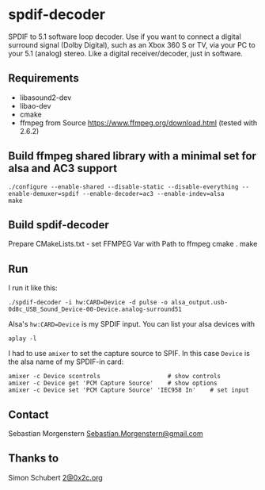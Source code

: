 spdif-decoder
=============

SPDIF to 5.1 software loop decoder.  Use if you want to connect a
digital surround signal (Dolby Digital), such as an Xbox 360 S or TV, via
your PC to your 5.1 (analog) stereo.  Like a digital receiver/decoder,
just in software.


Requirements
------------
- libasound2-dev
- libao-dev
- cmake
- ffmpeg from Source https://www.ffmpeg.org/download.html (tested with 2.6.2)

Build ffmpeg shared library with a minimal set for alsa and AC3 support
-----
    ./configure --enable-shared --disable-static --disable-everything --enable-demuxer=spdif --enable-decoder=ac3 --enable-indev=alsa
    make

Build spdif-decoder
-----
Prepare CMakeLists.txt - set FFMPEG Var with Path to ffmpeg
    cmake .
    make

Run
---

I run it like this:

    ./spdif-decoder -i hw:CARD=Device -d pulse -o alsa_output.usb-0d8c_USB_Sound_Device-00-Device.analog-surround51

Alsa's `hw:CARD=Device` is my SPDIF input.  You can list your alsa devices with

    aplay -l

I had to use `amixer` to set the capture source to SPIF.  In this case
`Device` is the alsa name of my SPDIF-in card:

	amixer -c Device scontrols                   # show controls
	amixer -c Device get 'PCM Capture Source'    # show options
    amixer -c Device set 'PCM Capture Source' 'IEC958 In'    # set input


Contact
-------

Sebastian Morgenstern <Sebastian.Morgenstern@gmail.com>

Thanks to
-------
Simon Schubert <2@0x2c.org>
